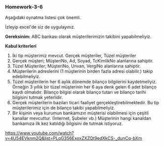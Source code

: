 <h3 align="left">Homework-3-6</h3>

Aşağıdaki oynatma listesi çok önemli.

İzleyip excel'de siz de uygulayınız.

**Gereksinim:** ABC bankası olarak müşterilerimizin takibini yapabilmeliyiz.

**Kabul kriterleri**
1. İki tip müşterimiz mevcut. Gerçek müşteriler, Tüzel müşteriler
2. Gerçek müşteri; MüşteriNo, Ad, Soyad, TcKimlikNo alanlarına sahiptir.
3. Tüzel Müşteriler; MüşteriNo, Unvan, VergiNo alanlarına sahiptir.
4. Müşterilerin adreslerini (1 müşterinin birden fazla adresi olabilir.) takip edebilmeliyiz.
5. Tüzel müşterilerin her 6 aylık dönemde bilanço bilgilerini kaydetmeliyiz. Örneğin 3 yıllık bir tüzel müşterinin her 6 aya denk gelen 6 adet bilanço kaydı olmalıdır. Bilanço bilgisi olarak bilanço tutarı ve bilanço tarihi bilgisini tutmak yeterlidir.
6. Gerçek müşterilerin bazıları ticari faaliyet gerçekleştirebilmektedir. Bu tip müşterilerimiz için de bilanço takibi yapabilmeliyiz.
7. Bir kişinin veya kurumun bankamızın müşterisi olabilmesi için çeşitli kanallar mevcuttur. (İnternet, Şubeler vb.) Müşterinin hangi kanaldan bankamıza ilk kez katıldığı bilgisini de tutmak istiyoruz.


https://www.youtube.com/watch?v=4U54EVknm2Q&list=PLqG356ExoxZXZQt9edXkCS-_dunCq-bXm
